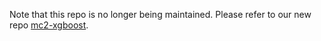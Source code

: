 Note that this repo is no longer being maintained. Please refer to our new repo [mc2-xgboost](https://github.com/mc2-project/mc2-xgboost).
